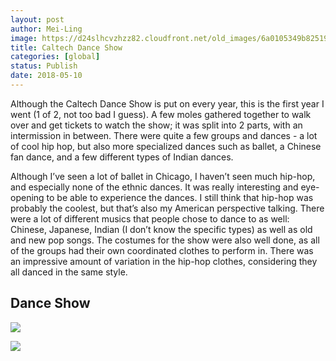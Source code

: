 ```yaml
---
layout: post
author: Mei-Ling
image: https://d24slhcvzhzz82.cloudfront.net/old_images/6a0105349b8251970b0224df2d8e9e200b.jpg
title: Caltech Dance Show
categories: [global]
status: Publish
date: 2018-05-10
---
```


Although the Caltech Dance Show is put on every year, this is the first year I went (1 of 2, not too bad I guess). A few moles gathered together to walk over and get tickets to watch the show; it was split into 2 parts, with an intermission in between. There were quite a few groups and dances - a lot of cool hip hop, but also more specialized dances such as ballet, a Chinese fan dance, and a few different types of Indian dances.

Although I’ve seen a lot of ballet in Chicago, I haven’t seen much hip-hop, and especially none of the ethnic dances. It was really interesting and eye-opening to be able to experience the dances. I still think that hip-hop was probably the coolest, but that’s also my American perspective talking. There were a lot of different musics that people chose to dance to as well: Chinese, Japanese, Indian (I don’t know the specific types) as well as old and new pop songs. The costumes for the show were also well done, as all of the groups had their own coordinated clothes to perform in. There was an impressive amount of variation in the hip-hop clothes, considering they all danced in the same style.

## Dance Show

![](https://d24slhcvzhzz82.cloudfront.net/old_images/6a0105349b8251970b0224df2d8ea2200b.jpg)

![](https://d24slhcvzhzz82.cloudfront.net/old_images/6a0105349b8251970b0224df2d8ea6200b.jpg)

